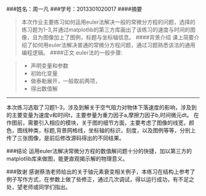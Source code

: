 ###姓名：周一凡
###学号：2013301020017
####摘要
>本次作业主要练习如何运用euler法解决一般的常微分方程的问题，选择的练习题为1-3,并通过matplotlib的第三方库画出了该练习的速度与时间的图像，且为图像加上了图例，标题与坐标轴信息。
####背景介绍
>课上简要介绍了如何用euler法解决普通的常微分方程问题，通过习题熟悉该法的通用编程逻辑。
####正文
>euler法的一般步骤:

> - 声明变量和参数
> - 初始化变量
> - 做泰勒展开，一般取前两项，
> - 得出数值解

--------------------------------------------------------
本次练习选取了习题1-3，涉及到解关于空气阻力对物体下落速度的影响，涉及到的主要变量为速度v和时间t，主要参量为重力因子a,摩擦力因子b,时间微元dt。
在作图前，需要引入相应的模块，关于图的细节方面，主要考虑了图像的线宽，颜色，图线种类，标题,背景网格线，坐标轴的标识，刻度，以及图例等等，分别上传了三张图像，是前后修改源码得出的不同结果。

###结论
运用euler法解决常微分方程的数值解问题十分的快捷，加以第三方的matplotlib库来做图，能更直观揭示解的物理意义。

###致谢
感谢蔡浩老师给出的关于铀元素衰变相关例子，本练习在结构上参考了例子写作方式，在参数上做了些修正，通过几次调试，得以运行成功，有不足之处，望老师或同学们指出。